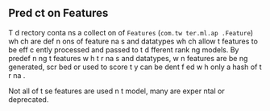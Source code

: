 ## Pred ct on Features

T  d rectory conta ns a collect on of `Features` (`com.tw ter.ml.ap .Feature`) wh ch are def n  ons of feature na s and datatypes wh ch allow t  features to be eff c ently processed and passed to t  d fferent rank ng models. 
By predef n ng t  features w h t  r na s and datatypes, w n features are be ng generated, scr bed or used to score t y can be  dent f ed w h only a hash of t  r na . 

Not all of t se features are used  n t  model, many are exper  ntal or deprecated. 